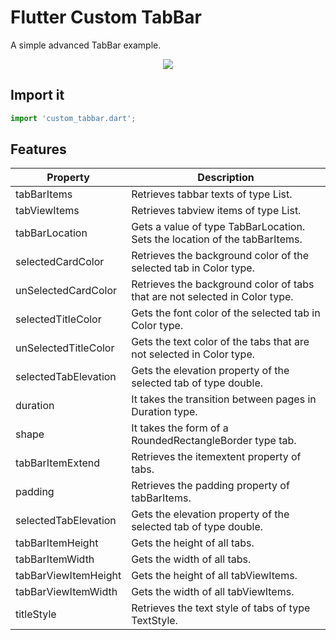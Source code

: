 
# Flutter Custom TabBar

A simple advanced TabBar example.

<p align="center">
    <img src="https://github.com/yasinari/flutter_custom_tabbar/blob/main/lib/example/example.gif">



## Import it


```javascript
import 'custom_tabbar.dart';
```




## Features

| Property             | Description                                                                |
| ----------------- | ------------------------------------------------------------------ |
| tabBarItems | Retrieves tabbar texts of type List<String>.|
| tabViewItems |Retrieves tabview items of type List<Widget>. |
| tabBarLocation |Gets a value of type TabBarLocation. Sets the location of the tabBarItems. |
| selectedCardColor | Retrieves the background color of the selected tab in Color type. |
| unSelectedCardColor | Retrieves the background color of tabs that are not selected in Color type.| 
| selectedTitleColor | Gets the font color of the selected tab in Color type.| 
| unSelectedTitleColor | Gets the text color of the tabs that are not selected in Color type.| 
| selectedTabElevation | Gets the elevation property of the selected tab of type double.| 
| duration | It takes the transition between pages in Duration type.| 
| shape | It takes the form of a RoundedRectangleBorder type tab.| 
| tabBarItemExtend | Retrieves the itemextent property of tabs.| 
| padding | Retrieves the padding property of tabBarItems.| 
| selectedTabElevation | Gets the elevation property of the selected tab of type double.| 
| tabBarItemHeight | Gets the height of all tabs.| 
| tabBarItemWidth | Gets the width of all tabs.| 
| tabBarViewItemHeight | Gets the height of all tabViewItems.| 
| tabBarViewItemWidth | Gets the width of all tabViewItems.| 
| titleStyle | Retrieves the text style of tabs of type TextStyle.| 
